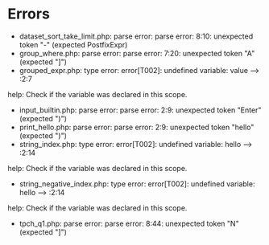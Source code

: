 # Errors

- dataset_sort_take_limit.php: parse error: parse error: 8:10: unexpected token "-" (expected PostfixExpr)
- group_where.php: parse error: parse error: 7:20: unexpected token "A" (expected "]")
- grouped_expr.php: type error: error[T002]: undefined variable: value
  --> :2:7

help:
  Check if the variable was declared in this scope.
- input_builtin.php: parse error: parse error: 2:9: unexpected token "Enter" (expected ")")
- print_hello.php: parse error: parse error: 2:9: unexpected token "hello" (expected ")")
- string_index.php: type error: error[T002]: undefined variable: hello
  --> :2:14

help:
  Check if the variable was declared in this scope.
- string_negative_index.php: type error: error[T002]: undefined variable: hello
  --> :2:14

help:
  Check if the variable was declared in this scope.
- tpch_q1.php: parse error: parse error: 8:44: unexpected token "N" (expected "]")
